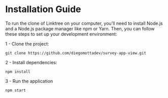 
# Installation Guide

To run the clone of Linktree on your computer, you'll need to install Node.js and a Node.js package manager like npm or Yarn. Then, you can follow these steps to set up your development environment:

  1 - Clone the project:

    git clone https://github.com/diegomottadev/survey-app-view.git
  
  2 - Install dependencies:
    
    npm install
    
  3 - Run the application
  
    npm start
